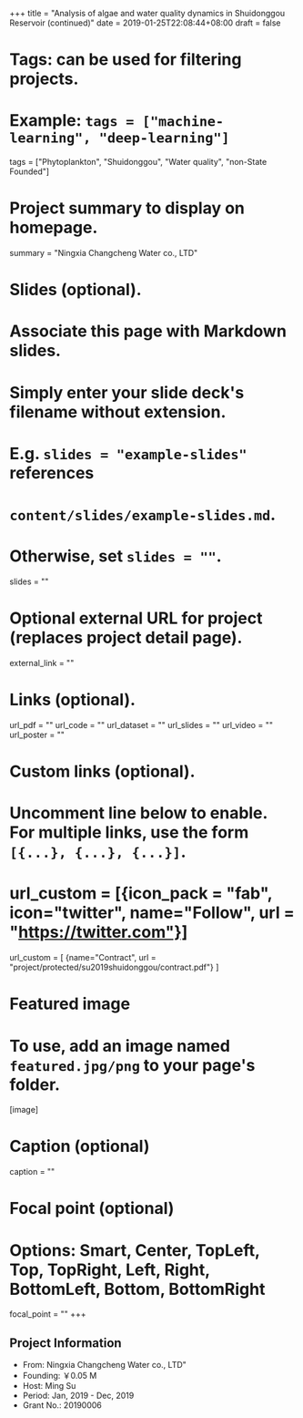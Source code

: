 +++
title = "Analysis of algae and water quality dynamics in Shuidonggou Reservoir (continued)"
date = 2019-01-25T22:08:44+08:00
draft = false

# Tags: can be used for filtering projects.
# Example: `tags = ["machine-learning", "deep-learning"]`
tags = ["Phytoplankton", "Shuidonggou", "Water quality",
"non-State Founded"]

# Project summary to display on homepage.
summary = "Ningxia Changcheng Water co., LTD"

# Slides (optional).
#   Associate this page with Markdown slides.
#   Simply enter your slide deck's filename without extension.
#   E.g. `slides = "example-slides"` references 
#   `content/slides/example-slides.md`.
#   Otherwise, set `slides = ""`.
slides = ""

# Optional external URL for project (replaces project detail page).
external_link = ""

# Links (optional).
url_pdf = ""
url_code = ""
url_dataset = ""
url_slides = ""
url_video = ""
url_poster = ""

# Custom links (optional).
#   Uncomment line below to enable. For multiple links, use the form `[{...}, {...}, {...}]`.
# url_custom = [{icon_pack = "fab", icon="twitter", name="Follow", url = "https://twitter.com"}]
url_custom = [
{name="Contract", url = "project/protected/su2019shuidonggou/contract.pdf"}
]

# Featured image
# To use, add an image named `featured.jpg/png` to your page's folder. 
[image]
  # Caption (optional)
  caption = ""

  # Focal point (optional)
  # Options: Smart, Center, TopLeft, Top, TopRight, Left, Right, BottomLeft, Bottom, BottomRight
  focal_point = ""
+++

## Project Information

- From: Ningxia Changcheng Water co., LTD"
- Founding: ￥0.05 M
- Host: Ming Su
- Period: Jan, 2019 - Dec, 2019
- Grant No.: 20190006
